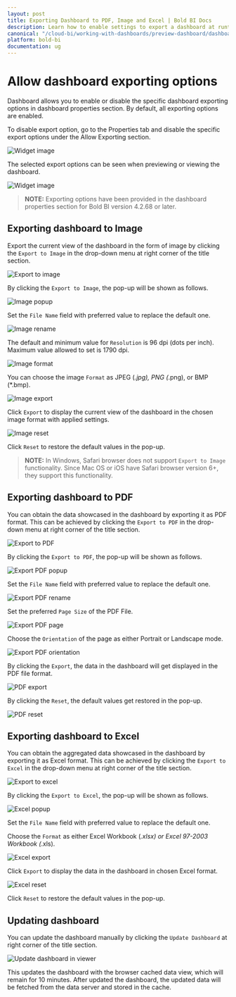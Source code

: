 ```yaml
---
layout: post
title: Exporting Dashboard to PDF, Image and Excel | Bold BI Docs
description: Learn how to enable settings to export a dashboard at runtime to PDF, Image or Excel files in Bold BI Embedded.
canonical: "/cloud-bi/working-with-dashboards/preview-dashboard/dashboard-settings/"
platform: bold-bi
documentation: ug
---
```

# Allow dashboard exporting options

Dashboard allows you to enable or disable the specific dashboard exporting options in dashboard properties section. By default, all exporting options are enabled.

To disable export option, go to the Properties tab and disable the specific export options under the Allow Exporting section.

![Widget image](/static/assets/embedded/working-with-dashboards/preview-dashboards/images/allow-exporting-option.png)

The selected export options can be seen when previewing or viewing the dashboard.

![Widget image](/static/assets/embedded/working-with-dashboards/preview-dashboards/images/exporting-option-dashboard.png)

> **NOTE:** Exporting options have been provided in the dashboard properties section for Bold BI version 4.2.68 or later.

## Exporting dashboard to Image

   Export the current view of the dashboard in the form of image by clicking the `Export to Image` in the drop-down menu at right corner of the title section.
    
   ![Export to image](/static/assets/embedded/working-with-dashboards/preview-dashboards/images/exporttoimage.png)
   
   By clicking the `Export to Image`, the pop-up will be shown as follows.
   
   ![Image popup](/static/assets/embedded/working-with-dashboards/preview-dashboards/images/Imagepopup.png)
   
   Set the `File Name` field with preferred value to replace the default one.
   
   ![Image rename](/static/assets/embedded/working-with-dashboards/preview-dashboards/images/Imagerename.png)
   
   The default and minimum value for `Resolution` is 96 dpi (dots per inch). Maximum value allowed to set is 1790 dpi.
   
   ![Image format](/static/assets/embedded/working-with-dashboards/preview-dashboards/images/ImageFormat.png)
   
   You can choose the image `Format` as JPEG (*.jpg), PNG (*.png), or BMP (*.bmp).
   
   ![Image export](/static/assets/embedded/working-with-dashboards/preview-dashboards/images/ImageExport.png)
   
   Click `Export` to display the current view of the dashboard in the chosen image format with applied settings.
   
   ![Image reset](/static/assets/embedded/working-with-dashboards/preview-dashboards/images/ImageReset.png)
   
   Click `Reset` to restore the default values in the pop-up.
   
   > **NOTE:**  In Windows, Safari browser does not support `Export to Image` functionality. Since Mac OS or iOS have Safari browser version 6+, they support this functionality.
   
## Exporting dashboard to PDF

   You can obtain the data showcased in the dashboard by exporting it as PDF format. This can be achieved by clicking the `Export to PDF` in the drop-down menu at right corner of the title section.
   
   ![Export to PDF](/static/assets/embedded/working-with-dashboards/preview-dashboards/images/ExporttoPDF.png)
   
   By clicking the `Export to PDF`, the pop-up will be shown as follows.
   
   ![Export PDF popup](/static/assets/embedded/working-with-dashboards/preview-dashboards/images/ExportPDFpopup.png)
   
   Set the `File Name` field with preferred value to replace the default one.
   
   ![Export PDF rename](/static/assets/embedded/working-with-dashboards/preview-dashboards/images/ExportPDFRename.png)
   
   Set the preferred `Page Size` of the PDF File.
   
   ![Export PDF page](/static/assets/embedded/working-with-dashboards/preview-dashboards/images/ExportPDFpage.png)
   
   Choose the `Orientation` of the page as either Portrait or Landscape mode.
   
   ![Export PDF orientation](/static/assets/embedded/working-with-dashboards/preview-dashboards/images/ExportPDFOrientation.png)
   
   By clicking the `Export`, the data in the dashboard will get displayed in the PDF file format.
   
   ![PDF export](/static/assets/embedded/working-with-dashboards/preview-dashboards/images/PDFExport.png)
   
   By clicking the `Reset`, the default values get restored in the pop-up.
   
   ![PDF reset](/static/assets/embedded/working-with-dashboards/preview-dashboards/images/PDFReset.png) 
   
## Exporting dashboard to Excel

   You can obtain the aggregated data showcased in the dashboard by exporting it as Excel format. This can be achieved by clicking the `Export to Excel` in the drop-down menu at right corner of the title section.
    
   ![Export to excel](/static/assets/embedded/working-with-dashboards/preview-dashboards/images/exporttoexcel.png)
   
   By clicking the `Export to Excel`, the pop-up will be shown as follows.
   
   ![Excel popup](/static/assets/embedded/working-with-dashboards/preview-dashboards/images/Excelpopup.png)  
   
   Set the `File Name` field with preferred value to replace the default one.
   
   Choose the `Format` as either Excel Workbook (*.xlsx) or Excel 97-2003 Workbook (*.xls).
   
   ![Excel export](/static/assets/embedded/working-with-dashboards/preview-dashboards/images/Excelexport.png)
   
   Click `Export` to display the data in the dashboard in chosen Excel format.
   
   ![Excel reset](/static/assets/embedded/working-with-dashboards/preview-dashboards/images/Excelreset.png)
   
   Click `Reset` to restore the default values in the pop-up.
   
## Updating dashboard

   You can update the dashboard manually by clicking the `Update Dashboard` at right corner of the title section.
    
   ![Update dashboard in viewer](/static/assets/embedded/working-with-dashboards/preview-dashboards/images/updatedashboardinviewer.png)
    
   This updates the dashboard with the browser cached data view, which will remain for 10 minutes. After updated the dashboard, the updated data will be fetched from the data server and stored in the cache.